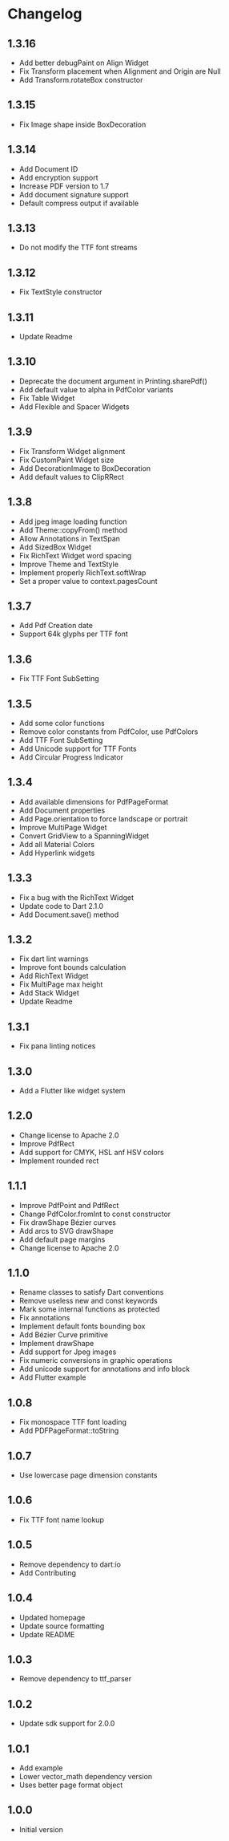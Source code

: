 # Changelog

## 1.3.16

* Add better debugPaint on Align Widget
* Fix Transform placement when Alignment and Origin are Null
* Add Transform.rotateBox constructor

## 1.3.15

* Fix Image shape inside BoxDecoration

## 1.3.14

* Add Document ID
* Add encryption support
* Increase PDF version to 1.7
* Add document signature support
* Default compress output if available

## 1.3.13

* Do not modify the TTF font streams

## 1.3.12

* Fix TextStyle constructor

## 1.3.11

* Update Readme

## 1.3.10

* Deprecate the document argument in Printing.sharePdf()
* Add default value to alpha in PdfColor variants
* Fix Table Widget
* Add Flexible and Spacer Widgets

## 1.3.9

* Fix Transform Widget alignment
* Fix CustomPaint Widget size
* Add DecorationImage to BoxDecoration
* Add default values to ClipRRect

## 1.3.8

* Add jpeg image loading function
* Add Theme::copyFrom() method
* Allow Annotations in TextSpan
* Add SizedBox Widget
* Fix RichText Widget word spacing
* Improve Theme and TextStyle
* Implement properly RichText.softWrap
* Set a proper value to context.pagesCount

## 1.3.7

* Add Pdf Creation date
* Support 64k glyphs per TTF font

## 1.3.6

* Fix TTF Font SubSetting

## 1.3.5

* Add some color functions
* Remove color constants from PdfColor, use PdfColors
* Add TTF Font SubSetting
* Add Unicode support for TTF Fonts
* Add Circular Progress Indicator

## 1.3.4

* Add available dimensions for PdfPageFormat
* Add Document properties
* Add Page.orientation to force landscape or portrait
* Improve MultiPage Widget
* Convert GridView to a SpanningWidget
* Add all Material Colors
* Add Hyperlink widgets

## 1.3.3

* Fix a bug with the RichText Widget
* Update code to Dart 2.1.0
* Add Document.save() method

## 1.3.2

* Fix dart lint warnings
* Improve font bounds calculation
* Add RichText Widget
* Fix MultiPage max height
* Add Stack Widget
* Update Readme

## 1.3.1

* Fix pana linting notices

## 1.3.0

* Add a Flutter like widget system

## 1.2.0

* Change license to Apache 2.0
* Improve PdfRect
* Add support for CMYK, HSL anf HSV colors
* Implement rounded rect

## 1.1.1

* Improve PdfPoint and PdfRect
* Change PdfColor.fromInt to const constructor
* Fix drawShape Bézier curves
* Add arcs to SVG drawShape
* Add default page margins
* Change license to Apache 2.0

## 1.1.0

* Rename classes to satisfy Dart conventions
* Remove useless new and const keywords
* Mark some internal functions as protected
* Fix annotations
* Implement default fonts bounding box
* Add Bézier Curve primitive
* Implement drawShape
* Add support for Jpeg images
* Fix numeric conversions in graphic operations
* Add unicode support for annotations and info block
* Add Flutter example

## 1.0.8

* Fix monospace TTF font loading
* Add PDFPageFormat::toString

## 1.0.7

* Use lowercase page dimension constants

## 1.0.6

* Fix TTF font name lookup

## 1.0.5

* Remove dependency to dart:io
* Add Contributing

## 1.0.4

* Updated homepage
* Update source formatting
* Update README

## 1.0.3

* Remove dependency to ttf_parser

## 1.0.2

* Update sdk support for 2.0.0

## 1.0.1

* Add example
* Lower vector_math dependency version
* Uses better page format object

## 1.0.0

* Initial version
